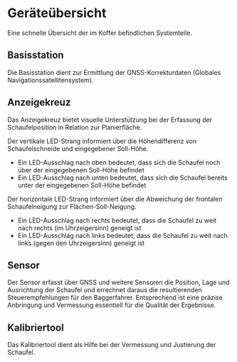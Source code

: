 # Geräteübersicht
Eine schnelle Übersicht der im Koffer befindlichen Systemteile.

## Basisstation
Die Basisstation dient zur Ermittlung der GNSS-Korrekturdaten (Globales Navigationssatellitensystem). 


## Anzeigekreuz
Das Anzeigekreuz bietet visuelle Unterstützung bei der Erfassung der Schaufelposition in Relation zur Planierfläche. 

Der vertikale LED-Strang informiert über die Höhendifferenz von Schaufelschneide und eingegebener Soll-Höhe.

* Ein LED-Ausschlag nach oben bedeutet, dass sich die Schaufel noch über der eingegebenen Soll-Höhe befindet 
* Ein LED-Ausschlag nach unten bedeutet, dass sich die Schaufel bereits unter der eingegebenen Soll-Höhe befindet 

Der horizontale LED-Strang informiert über die Abweichung der frontalen Schaufelneigung zur Flächen-Soll-Neigung. 

* Ein LED-Ausschlag nach rechts bedeutet, dass die Schaufel zu weit nach rechts (im Uhrzeigersinn) geneigt ist
* Ein LED-Ausschlag nach links bedeutet, dass die Schaufel zu weit nach links (gegen den Uhrzeigersinn) geneigt ist 


## Sensor
Der Sensor erfasst über GNSS und weitere Sensoren die Position, Lage und Ausrichtung der Schaufel und errechnet daraus die resultierenden Steuerempfehlungen für den Baggerfahrer. Entsprechend ist eine präzise Anbringung und Vermessung essentiell für die Qualität der Ergebnisse.

## Kalibriertool
Das Kalibriertool dient als Hilfe bei der Vermessung und Justierung der Schaufel.